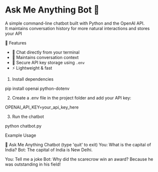 # Ask Me Anything Bot 🤖

A simple command-line chatbot built with Python and the OpenAI API.  
It maintains conversation history for more natural interactions and stores your API


🚀 Features
- 💬 Chat directly from your terminal  
- 🧠 Maintains conversation context  
- 🔑 Secure API key storage using `.env`  
- ⚡ Lightweight & fast  


1. Install dependencies


pip install openai python-dotenv


2. Create a .env file in the project folder and add your API key:

OPENAI_API_KEY=your_api_key_here


3. Run the chatbot

python chatbot.py



Example Usage

🤖 Ask Me Anything Chatbot (type 'quit' to exit)
You: What is the capital of India?
Bot: The capital of India is New Delhi.

You: Tell me a joke
Bot: Why did the scarecrow win an award? Because he was outstanding in his field!
